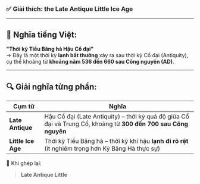 ### ✅ Giải thích: **the Late Antique Little Ice Age**

---

## 🧠 Nghĩa tiếng Việt:

**"Thời kỳ Tiểu Băng hà Hậu Cổ đại"**  
→ Đây là một thời kỳ **lạnh bất thường** xảy ra sau thời kỳ Cổ đại (Antiquity), cụ thể khoảng từ **khoảng năm 536 đến 660 sau Công nguyên (AD)**.

---

## 🔍 Giải nghĩa từng phần:

| Cụm từ             | Nghĩa                                                                                                           |
| ------------------ | --------------------------------------------------------------------------------------------------------------- |
| **Late Antique**   | Hậu Cổ đại (Late Antiquity) – thời kỳ quá độ giữa Cổ đại và Trung Cổ, khoảng từ **300 đến 700 sau Công nguyên** |
| **Little Ice Age** | Thời kỳ Tiểu Băng hà – thời kỳ khí hậu **lạnh đi rõ rệt** (ít nghiêm trọng hơn Kỷ Băng Hà thực sự)              |

🧊 Khi ghép lại:

> **Late Antique Little**